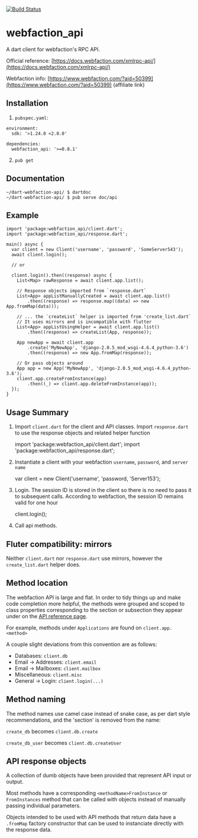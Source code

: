 [![Build Status](https://travis-ci.org/brmc/dart-webfaction-api.svg?branch=master)](https://travis-ci.org/brmc/dart-webfaction-api)

# webfaction_api

A dart client for webfaction's RPC API.

Official reference: [https://docs.webfaction.com/xmlrpc-api/](https://docs.webfaction.com/xmlrpc-api/)

Webfaction info: [https://www.webfaction.com/?aid=50399](https://www.webfaction.com/?aid=50399) (affiliate link)



## Installation

1. `pubspec.yaml`:

```
environment:
  sdk: '>1.24.0 <2.0.0'

dependencies:
  webfaction_api: '>=0.8.1'
```

2. `pub get`

## Documentation

    ~/dart-webfaction-api/ $ dartdoc
    ~/dart-webfaction-api/ $ pub serve doc/api

## Example

    import 'package:webfaction_api/client.dart';
    import 'package:webfaction_api/response.dart';

    main() async {
      var client = new Client('username', 'password', 'SomeServer543');
      await client.login();

      // or

      client.login().then((response) async {
        List<Map> rawResponse = await client.app.list();

        // Response objects imported from `response.dart`
        List<App> appListManuallyCreated = await client.app.list()
            .then((response) => response.map((data) => new App.fromMap(data)));

        // ... the `createList` helper is imported from 'create_list.dart`
        // It uses mirrors and is incompatible with flutter
        List<App> appListUsingHelper = await client.app.list()
            .then((response) => createList(App, response));

        App newApp = await client.app
            .create('MyNewApp', 'django-2.0.5_mod_wsgi-4.6.4_python-3.6')
            .then((response) => new App.fromMap(response));

        // Or pass objects around
        App app = new App('MyNewApp', 'django-2.0.5_mod_wsgi-4.6.4_python-3.6');
        client.app.createFromInstance(app)
            .then((_) => client.app.deleteFromInstance(app));
      });
    }


## Usage Summary


1. Import `client.dart` for the client and API classes. Import `response.dart` to use the response objects and related helper function


    import 'package:webfaction_api/client.dart';
    import 'package:webfaction_api/response.dart';

1. Instantiate a client with your webfaction `username`, `password`, and `server name`


    var client = new Client('username', 'password, 'Server153');


2. Login. The session ID is stored in the client so there is no need to pass it to subsequent calls. According to webfaction, the session ID remains valid for one hour


    client.login();


3. Call api methods.

## Fluter compatibility: mirrors

Neither `client.dart` nor `response.dart` use mirrors, however the `create_list.dart` helper does.

## Method location

The webfaction API is large and flat. In order to tidy things up and make code completion more helpful, the methods were grouped and scoped to class properties corresponding to the section or subsection they appear under on the [API reference page](https://docs.webfaction.com/xmlrpc-api/apiref.html).

For example, methods under `Applications` are found on `client.app.<method>`

A couple slight deviations from this convention are as follows:

* Databases: `client.db`
* Email -> Addresses: `client.email`
* Email -> Mailboxes: `client.mailbox`
* Miscellaneous: `client.misc`
* General -> Login: `client.login(...)`

## Method naming

The method names use camel case instead of snake case, as per dart style recommendations, and the 'section' is removed from the name:

`create_db` becomes `client.db.create`

`create_db_user` becomes `client.db.createUser`

## API response objects

A collection of dumb objects have been provided that represent API input or output.

Most methods have a corresponding `<methodName>FromInstance` or `FromInstances` method that can be called with objects instead of manually passing individual parameters.

Objects intended to be used with API methods that return data have a `.fromMap` factory constructor that can be used to instanciate directly with the response data.

